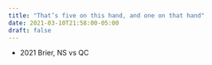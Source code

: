 ```yaml
---
title: "That’s five on this hand, and one on that hand"
date: 2021-03-10T21:58:00-05:00
draft: false
---
```

- 2021 Brier, NS vs QC